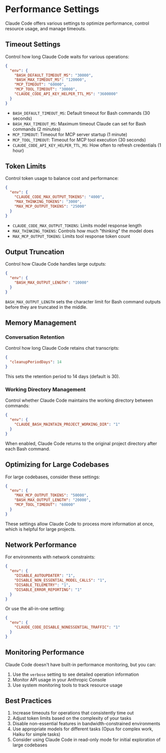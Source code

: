 # Performance Settings

Claude Code offers various settings to optimize performance, control resource usage, and manage timeouts.

## Timeout Settings

Control how long Claude Code waits for various operations:

```json
{
  "env": {
    "BASH_DEFAULT_TIMEOUT_MS": "30000",
    "BASH_MAX_TIMEOUT_MS": "120000",
    "MCP_TIMEOUT": "60000",
    "MCP_TOOL_TIMEOUT": "30000",
    "CLAUDE_CODE_API_KEY_HELPER_TTL_MS": "3600000"
  }
}
```

- `BASH_DEFAULT_TIMEOUT_MS`: Default timeout for Bash commands (30 seconds)
- `BASH_MAX_TIMEOUT_MS`: Maximum timeout Claude can set for Bash commands (2 minutes)
- `MCP_TIMEOUT`: Timeout for MCP server startup (1 minute)
- `MCP_TOOL_TIMEOUT`: Timeout for MCP tool execution (30 seconds)
- `CLAUDE_CODE_API_KEY_HELPER_TTL_MS`: How often to refresh credentials (1 hour)

## Token Limits

Control token usage to balance cost and performance:

```json
{
  "env": {
    "CLAUDE_CODE_MAX_OUTPUT_TOKENS": "4000",
    "MAX_THINKING_TOKENS": "3000",
    "MAX_MCP_OUTPUT_TOKENS": "25000"
  }
}
```

- `CLAUDE_CODE_MAX_OUTPUT_TOKENS`: Limits model response length
- `MAX_THINKING_TOKENS`: Controls how much "thinking" the model does
- `MAX_MCP_OUTPUT_TOKENS`: Limits tool response token count

## Output Truncation

Control how Claude Code handles large outputs:

```json
{
  "env": {
    "BASH_MAX_OUTPUT_LENGTH": "10000"
  }
}
```

`BASH_MAX_OUTPUT_LENGTH` sets the character limit for Bash command outputs before they are truncated in the middle.

## Memory Management

### Conversation Retention

Control how long Claude Code retains chat transcripts:

```json
{
  "cleanupPeriodDays": 14
}
```

This sets the retention period to 14 days (default is 30).

### Working Directory Management

Control whether Claude Code maintains the working directory between commands:

```json
{
  "env": {
    "CLAUDE_BASH_MAINTAIN_PROJECT_WORKING_DIR": "1"
  }
}
```

When enabled, Claude Code returns to the original project directory after each Bash command.

## Optimizing for Large Codebases

For large codebases, consider these settings:

```json
{
  "env": {
    "MAX_MCP_OUTPUT_TOKENS": "50000",
    "BASH_MAX_OUTPUT_LENGTH": "20000",
    "MCP_TOOL_TIMEOUT": "60000"
  }
}
```

These settings allow Claude Code to process more information at once, which is helpful for large projects.

## Network Performance

For environments with network constraints:

```json
{
  "env": {
    "DISABLE_AUTOUPDATER": "1",
    "DISABLE_NON_ESSENTIAL_MODEL_CALLS": "1",
    "DISABLE_TELEMETRY": "1",
    "DISABLE_ERROR_REPORTING": "1"
  }
}
```

Or use the all-in-one setting:

```json
{
  "env": {
    "CLAUDE_CODE_DISABLE_NONESSENTIAL_TRAFFIC": "1"
  }
}
```

## Monitoring Performance

Claude Code doesn't have built-in performance monitoring, but you can:

1. Use the `verbose` setting to see detailed operation information
2. Monitor API usage in your Anthropic Console
3. Use system monitoring tools to track resource usage

## Best Practices

1. Increase timeouts for operations that consistently time out
2. Adjust token limits based on the complexity of your tasks
3. Disable non-essential features in bandwidth-constrained environments
4. Use appropriate models for different tasks (Opus for complex work, Haiku for simple tasks)
5. Consider using Claude Code in read-only mode for initial exploration of large codebases